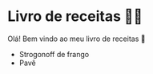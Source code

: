 # Livro de receitas :man_cook:

Olá! Bem vindo ao meu livro de receitas :raised_hands:

- Strogonoff de frango
- Pavê
